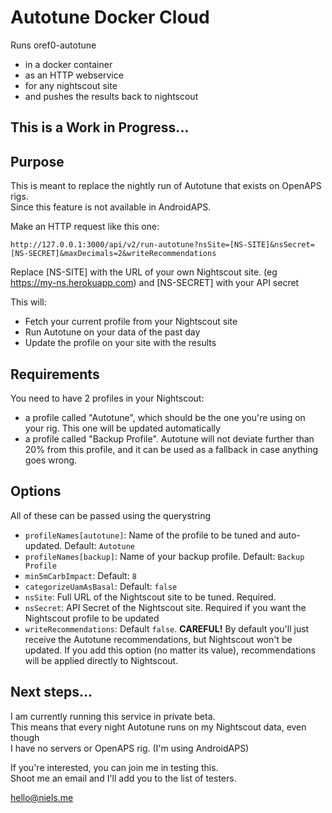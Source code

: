 # Autotune Docker Cloud
Runs oref0-autotune
* in a docker container
* as an HTTP webservice
* for any nightscout site
* and pushes the results back to nightscout

## This is a Work in Progress...

## Purpose
This is meant to replace the nightly run of Autotune
that exists on OpenAPS rigs.  
Since this feature is not available in AndroidAPS.

Make an HTTP request like this one:
```
http://127.0.0.1:3000/api/v2/run-autotune?nsSite=[NS-SITE]&nsSecret=[NS-SECRET]&maxDecimals=2&writeRecommendations
```

Replace [NS-SITE] with the URL of your own Nightscout site. (eg https://my-ns.herokuapp.com) and [NS-SECRET] with your API secret

This will: 
* Fetch your current profile from your Nightscout site  
* Run Autotune on your data of the past day
* Update the profile on your site with the results

## Requirements
You need to have 2 profiles in your Nightscout:
* a profile called "Autotune", which should be the one you're using on your rig. This one will be updated automatically
* a profile called "Backup Profile". Autotune will not deviate further than 20% from this profile, and it can be used as a fallback in case anything goes wrong.

## Options
All of these can be passed using the querystring
* `profileNames[autotune]`: Name of the profile to be tuned and auto-updated. Default: `Autotune`
* `profileNames[backup]`: Name of your backup profile. Default: `Backup Profile`
* `min5mCarbImpact`: Default: `8`
* `categorizeUamAsBasal`: Default: `false`
* `nsSite`: Full URL of the Nightscout site to be tuned. Required.
* `nsSecret`: API Secret of the Nightscout site. Required if you want the Nightscout profile to be updated
* `writeRecommendations`: Default `false`. **CAREFUL!** By default you'll just receive the Autotune recommendations, but Nightscout won't be updated. If you add this option (no matter its value), recommendations will be applied directly to Nightscout.

## Next steps...
I am currently running this service in private beta.  
This means that every night Autotune runs on my Nightscout data, even though  
I have no servers or OpenAPS rig. (I'm using AndroidAPS)

If you're interested, you can join me in testing this.  
Shoot me an email and I'll add you to the list of testers.

hello@niels.me
